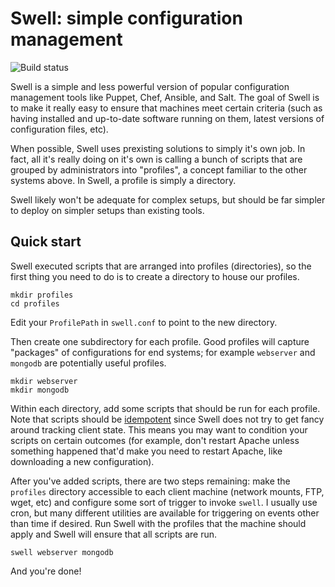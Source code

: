# Swell: simple configuration management
![Build status](https://travis-ci.org/anyweez/swell.svg?branch=master)

Swell is a simple and less powerful version of popular configuration management
tools like Puppet, Chef, Ansible, and Salt. The goal of Swell is to make it really
easy to ensure that machines meet certain criteria (such as having installed and
up-to-date software running on them, latest versions of configuration files, etc).

When possible, Swell uses prexisting solutions to simply it's own job. In fact, all
it's really doing on it's own is calling a bunch of scripts that are grouped by 
administrators into "profiles", a concept familiar to the other systems above. In
Swell, a profile is simply a directory.

Swell likely won't be adequate for complex setups, but should be far simpler to deploy
on simpler setups than existing tools.

## Quick start
Swell executed scripts that are arranged into profiles (directories), so the first thing you
need to do is to create a directory to house our profiles.

    mkdir profiles
    cd profiles

Edit your `ProfilePath` in `swell.conf` to point to the new directory.

Then create one subdirectory for each profile. Good profiles will capture "packages" of
configurations for end systems; for example `webserver` and `mongodb` are potentially
useful profiles.

    mkdir webserver
    mkdir mongodb
    
Within each directory, add some scripts that should be run for each profile. Note that scripts
should be [idempotent](https://en.wikipedia.org/wiki/Idempotence) since Swell does not try to
get fancy around tracking client state. This means you may want to condition your scripts on 
certain outcomes (for example, don't restart Apache unless something happened that'd make you
need to restart Apache, like downloading a new configuration).

After you've added scripts, there are two steps remaining: make the `profiles` directory accessible
to each client machine (network mounts, FTP, wget, etc) and configure some sort of trigger to
invoke `swell`. I usually use cron, but many different utilities are available for triggering on
events other than time if desired. Run Swell with the profiles that the machine should apply and
Swell will ensure that all scripts are run.

    swell webserver mongodb
    
And you're done!